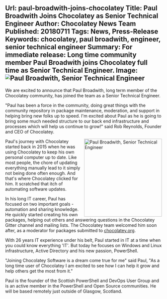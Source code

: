 Url: paul-broadwith-joins-chocolatey
Title: Paul Broadwith Joins Chocolatey as Senior Technical Engineer
Author: Chocolatey News Team
Published: 20180711
Tags: News, Press-Release
Keywords: chocolatey, paul broadwith, engineer, senior technical engineer
Summary: For immediate release: Long time community member Paul Broadwith joins Chocolatey full time as Senior Technical Engineer.
Image: <img src="/content/images/team/paul.png" alt="Paul Broadwith, Senior Technical Engineer" title="Paul Broadwith, Senior Software Engineer">
---
We are excited to announce that Paul Broadwith, long term member of the Chocolatey community, has joined the team as a Senior Technical Engineer.

"Paul has been a force in the community, doing great things with the community repository in package maintenance, moderation, and support in helping bring new folks up to speed. I'm excited about Paul as he is going to bring some much needed structure to our back end infrastructure and processes which will help us continue to grow!" said Rob Reynolds, Founder and CEO of Chocolatey.

<img src="/content/images/team/paul.png" alt="Paul Broadwith, Senior Technical Engineer" title="Paul Broadwith, Senior Software Engineer" width="250" align="right">

Paul's journey with Chocolatey started back in 2015 when he was using Chocolatey to keep his own personal computer up to date. Like most people, the chore of updating everything manually lead to it simply not being done often enough. And that's where Chocolatey clicked for him. It scratched that itch of automating software updates.

In his long IT career, Paul has focused on two important goals - automation and sharing knowledge. He quickly started creating his own packages, helping out others and answering questions in the Chocolatey Gitter channel and mailing lists. The Chocolatey team welcomed him soon after, as a moderator for packages submitted to [chocolatey.org](https://chocolatey.org/packages).

With 26 years IT experience under his belt, Paul started in IT at a time when you could know everything 'IT'. But today he focuses on Windows and Linux infrastructure, Active Directory and his new passion, PowerShell.

"Joining Chocolatey Software is a dream come true for me" said Paul, "As a long time user of Chocolatey I am excited to see how I can help it grow and help others get the most from it."

Paul is the founder of the Scottish PowerShell and DevOps User Group and is an active member in the PowerShell and Open Source communities. He will be based remotely just outside of Glasgow, Scotland.
